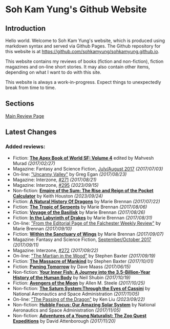 # Soh Kam Yung's Github Website

## Introduction

Hello world. Welcome to Soh Kam Yung's website, which is produced using markdown syntax and served via Github Pages. The Github repository for this website is at <https://github.com/sohkamyung/sohkamyung.github.io>.

This website contains my reviews of books (fiction and non-fiction), fiction magazines and on-line short stories. It may also contain other items, depending on what I want to do with this site.

This website is always a work-in-progress. Expect things to unexpectedly break from time to time.

## Sections

[Main Review Page](reviews/README.md)

## Latest Changes

### Added reviews:
- Fiction: [**The Apex Book of World SF: Volume 4**](reviews/fiction/2017/20170227-ApexBookWorldSF4.md) edited by Mahvesh Murad *(2017/02/27)*
- Magazine: Fantasy and Science Fiction, [July/August 2017](reviews/magazines/FantasyAndScienceFiction/20170703-FSF201707.md) *(2017/07/03)*
- On-line: ["Uncanny Valley"](reviews/online/2017/20170823-UncannyValley.md) by Greg Egan *(2017/08/23)*
- Magazine: Interzone, [#271](reviews/magazines/Interzone/20170821-Interzone271.md) *(2017/08/21)*
- Magazine: Interzone, [#295](reviews/magazines/Interzone/20230915-Interzone295.md) *(2023/09/15)*
- Non-fiction: [**Empire of the Sum: The Rise and Reign of the Pocket Calculator**](reviews/nonfiction/2023/20230924-EmpireSum.md) by Keith Houston *(2023/09/24)*
- Fiction: [**A Natural History Of Dragons**](reviews/fiction/2017/20170722-NaturalHistoryDragons.md) by Marie Brennan *(2017/07/22)*
- Fiction: [**The Tropic of Serpents**](reviews/fiction/2017/20170806-TropicSerpents.md) by Marie Brennan *(2017/08/06)*
- Fiction: [**Voyage of the Basilisk**](reviews/fiction/2017/20170826-VoyageBasilisk.md) by Marie Brennan *(2017/08/26)*
- Fiction: [**In the Labyrinth of Drakes**](reviews/fiction/2017/20170831-LabyrinthDrakes.md) by Marie Brennan *(2017/08/31)*
- On-line: ["From the Editorial Page of the Falchester Weekly Review"](reviews/online/2017/20170910-EditorialPageFalchesterWeeklyReview.md) by Marie Brennan *(2017/09/10)*
- Fiction: [**Within the Sanctuary of Wings**](reviews/fiction/2017/20170907-WithinSantuaryWings.md) by Marie Brennan *(2017/09/07)*
- Magazine: Fantasy and Science Fiction, [September/October 2017](reviews/magazines/FantasyAndScienceFiction/20170911-FSF201709.md) *(2017/09/11)*
- Magazine: Interzone, [#272](reviews/magazines/Interzone/20170922-Interzone272.md) *(2017/09/22)*
- On-line: ["The Martian in the Wood"](reviews/online/2017/20170919-MartianWoods.md) by Stephen Baxter *(2017/09/19)*
- Fiction: [**The Massacre of Mankind**](reviews/fiction/2017/20171001-MassacreMankind.md) by Stephen Baxter *(2017/10/01)*
- Fiction: [**Pwning Tomorrow**](reviews/fiction/2017/20170615-PwningTomorrow.md) by Dave Maass *(2017/06/15)*
- Non-fiction: [**Your Inner Fish: A Journey into the 3.5-Billion-Year History of the Human Body**](reviews/nonfiction/2017/20171019-YourInnerFish.md) by Neil Shubin *(2017/10/19)*
- Fiction: [**Avengers of the Moon**](reviews/fiction/2017/20171025-AvengersMoon.md) by Allen M. Steele *(2017/10/25)*
- Non-fiction: [**The Saturn System:Through the Eyes of Cassini**](reviews/nonfiction/2017/20171105-SaturnSystemEyesCassini.md) by National Aeronautics and Space Administration *(2017/11/05)*
- On-line: ["The Passing of the Dragon"](reviews/online/2023/20230922-PassingDragon.md) by Ken Liu *(2023/09/22)*
- Non-fiction: [**Hubble Focus: Our Amazing Solar System**](reviews/nonfiction/2017/20171105-HubbleFocusAmazingSolarSystem.md) by National Aeronautics and Space Administration *(2017/11/05)*
- Non-fiction: [**Adventures of a Young Naturalist: The Zoo Quest Expeditions**](reviews/nonfiction/2017/20171120-AdventuresYoungNaturalist.md) by David Attenborough *(2017/11/20)*
